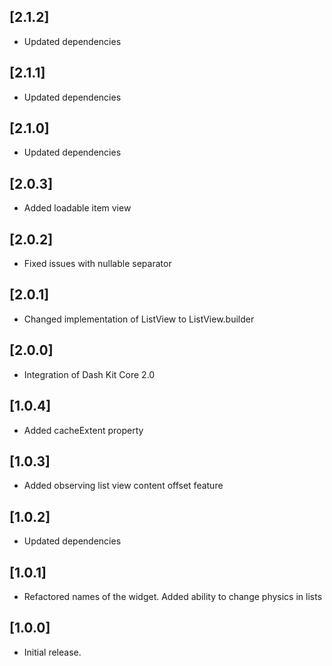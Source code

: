 ## [2.1.2]

* Updated dependencies

## [2.1.1]

* Updated dependencies

## [2.1.0]

* Updated dependencies

## [2.0.3]

* Added loadable item view

## [2.0.2]

* Fixed issues with nullable separator

## [2.0.1]

* Changed implementation of ListView to ListView.builder

## [2.0.0]

* Integration of Dash Kit Core 2.0

## [1.0.4]

* Added cacheExtent property

## [1.0.3]

* Added observing list view content offset feature

## [1.0.2]

* Updated dependencies

## [1.0.1]

* Refactored names of the widget. Added ability to change physics in lists

## [1.0.0]

* Initial release.
